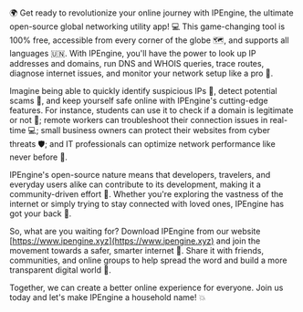🌍 Get ready to revolutionize your online journey with IPEngine, the ultimate open-source global networking utility app! 💻 This game-changing tool is 100% free, accessible from every corner of the globe 🗺️, and supports all languages 🇺🇳. With IPEngine, you'll have the power to look up IP addresses and domains, run DNS and WHOIS queries, trace routes, diagnose internet issues, and monitor your network setup like a pro 🔧.

Imagine being able to quickly identify suspicious IPs 👀, detect potential scams 🚫, and keep yourself safe online with IPEngine's cutting-edge features. For instance, students can use it to check if a domain is legitimate or not 🔎; remote workers can troubleshoot their connection issues in real-time 💻; small business owners can protect their websites from cyber threats 🛡️; and IT professionals can optimize network performance like never before 💸.

IPEngine's open-source nature means that developers, travelers, and everyday users alike can contribute to its development, making it a community-driven effort 🌟. Whether you're exploring the vastness of the internet or simply trying to stay connected with loved ones, IPEngine has got your back 📡.

So, what are you waiting for? Download IPEngine from our website [https://www.ipengine.xyz](https://www.ipengine.xyz) and join the movement towards a safer, smarter internet 🚀. Share it with friends, communities, and online groups to help spread the word and build a more transparent digital world 🔔.

Together, we can create a better online experience for everyone. Join us today and let's make IPEngine a household name! 💥